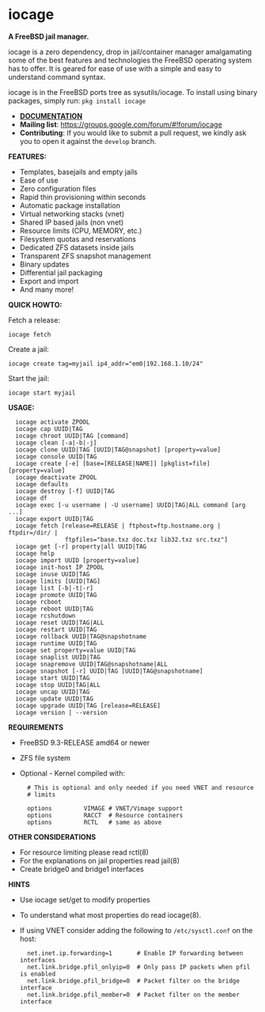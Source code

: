 iocage
======

**A FreeBSD jail manager.**

iocage is a zero dependency, drop in jail/container manager amalgamating some
of the best features and technologies the FreeBSD operating system has to offer.
It is geared for ease of use with a simple and easy to understand command syntax.

iocage is in the FreeBSD ports tree as sysutils/iocage.
To install using binary packages, simply run: `pkg install iocage`

- **[DOCUMENTATION](http://iocage.readthedocs.org/en/latest/index.html)**
- **Mailing list**: https://groups.google.com/forum/#!forum/iocage
- **Contributing**: If you would like to submit a pull request, we kindly ask you to open it against the `develop` branch.

**FEATURES:**
- Templates, basejails and empty jails
- Ease of use
- Zero configuration files
- Rapid thin provisioning within seconds
- Automatic package installation
- Virtual networking stacks (vnet)
- Shared IP based jails (non vnet)
- Resource limits (CPU, MEMORY, etc.)
- Filesystem quotas and reservations
- Dedicated ZFS datasets inside jails
- Transparent ZFS snapshot management
- Binary updates
- Differential jail packaging
- Export and import
- And many more!

**QUICK HOWTO:**

Fetch a release:

`iocage fetch`

Create a jail:

`iocage create tag=myjail ip4_addr="em0|192.168.1.10/24"`

Start the jail:

`iocage start myjail`

**USAGE:**
```
  iocage activate ZPOOL
  iocage cap UUID|TAG
  iocage chroot UUID|TAG [command]
  iocage clean [-a|-b|-j]
  iocage clone UUID|TAG [UUID|TAG@snapshot] [property=value]
  iocage console UUID|TAG
  iocage create [-e] [base=[RELEASE|NAME]] [pkglist=file] [property=value]
  iocage deactivate ZPOOL
  iocage defaults
  iocage destroy [-f] UUID|TAG
  iocage df
  iocage exec [-u username | -U username] UUID|TAG|ALL command [arg ...]
  iocage export UUID|TAG
  iocage fetch [release=RELEASE | ftphost=ftp.hostname.org | ftpdir=/dir/ |
                ftpfiles="base.txz doc.txz lib32.txz src.txz"]
  iocage get [-r] property|all UUID|TAG
  iocage help
  iocage import UUID [property=value]
  iocage init-host IP ZPOOL
  iocage inuse UUID|TAG
  iocage limits [UUID|TAG]
  iocage list [-b|-t|-r]
  iocage promote UUID|TAG
  iocage rcboot
  iocage reboot UUID|TAG
  iocage rcshutdown
  iocage reset UUID|TAG|ALL
  iocage restart UUID|TAG
  iocage rollback UUID|TAG@snapshotname
  iocage runtime UUID|TAG
  iocage set property=value UUID|TAG
  iocage snaplist UUID|TAG
  iocage snapremove UUID|TAG@snapshotname|ALL
  iocage snapshot [-r] UUID|TAG [UUID|TAG@snapshotname]
  iocage start UUID|TAG
  iocage stop UUID|TAG|ALL
  iocage uncap UUID|TAG
  iocage update UUID|TAG
  iocage upgrade UUID|TAG [release=RELEASE]
  iocage version | --version
  ```

**REQUIREMENTS**
- FreeBSD 9.3-RELEASE amd64 or newer
- ZFS file system
- Optional - Kernel compiled with:

        # This is optional and only needed if you need VNET and resource
        # limits

        options         VIMAGE # VNET/Vimage support
        options         RACCT  # Resource containers
        options         RCTL   # same as above

**OTHER CONSIDERATIONS**
- For resource limiting please read rctl(8)
- For the explanations on jail properties read jail(8)
- Create bridge0 and bridge1 interfaces

**HINTS**
- Use iocage set/get to modify properties
- To understand what most properties do read iocage(8).
- If using VNET consider adding the following to `/etc/sysctl.conf` on the host:

        net.inet.ip.forwarding=1       # Enable IP forwarding between interfaces
        net.link.bridge.pfil_onlyip=0  # Only pass IP packets when pfil is enabled
        net.link.bridge.pfil_bridge=0  # Packet filter on the bridge interface
        net.link.bridge.pfil_member=0  # Packet filter on the member interface
